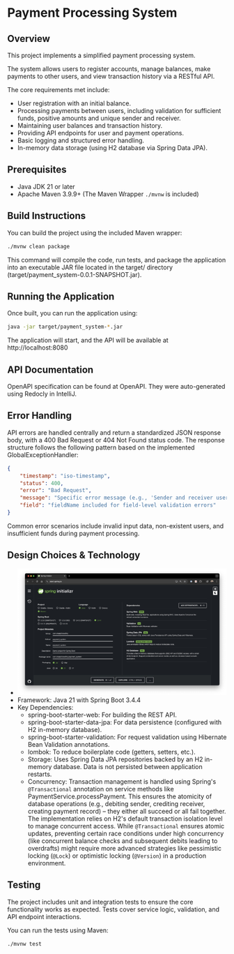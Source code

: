 # Payment Processing System

## Overview

This project implements a simplified payment processing system. 

The system allows users to register accounts, manage balances, make payments to other users, and view transaction history via a RESTful API.

The core requirements met include:
* User registration with an initial balance.
* Processing payments between users, including validation for sufficient funds, positive amounts and unique sender and receiver.
* Maintaining user balances and transaction history.
* Providing API endpoints for user and payment operations.
* Basic logging and structured error handling.
* In-memory data storage (using H2 database via Spring Data JPA).

## Prerequisites

* Java JDK 21 or later
* Apache Maven 3.9.9+ (The Maven Wrapper `./mvnw` is included)

## Build Instructions

You can build the project using the included Maven wrapper:

```bash
./mvnw clean package
```

This command will compile the code, run tests, and package the application into an executable JAR file located in the target/ directory (target/payment_system-0.0.1-SNAPSHOT.jar).

## Running the Application

Once built, you can run the application using:

```bash
java -jar target/payment_system-*.jar
```

The application will start, and the API will be available at http://localhost:8080

## API Documentation

OpenAPI specification can be found at OpenAPI. They were auto-generated using Redocly in IntelliJ.

## Error Handling

API errors are handled centrally and return a standardized JSON response body, with a 400 Bad Request or 404 Not Found status code. The response structure follows the following pattern based on the implemented GlobalExceptionHandler:

```JSON
{
    "timestamp": "iso-timestamp",
    "status": 400,
    "error": "Bad Request",
    "message": "Specific error message (e.g., 'Sender and receiver user IDs must be different', 'Not enough balance', 'amount is required')",
    "field": "fieldName included for field-level validation errors"
}
```
Common error scenarios include invalid input data, non-existent users, and insufficient funds during payment processing.

## Design Choices & Technology
- ![Spring Initializer.jpeg](Spring%20Initializer.jpeg "Spring Initializer.jpeg")
- Framework: Java 21 with Spring Boot 3.4.4
- Key Dependencies:
  - spring-boot-starter-web: For building the REST API.
  - spring-boot-starter-data-jpa: For data persistence (configured with H2 in-memory database).
  - spring-boot-starter-validation: For request validation using Hibernate Bean Validation annotations.
  - lombok: To reduce boilerplate code (getters, setters, etc.).
  - Storage: Uses Spring Data JPA repositories backed by an H2 in-memory database. Data is not persisted between application restarts.
  - Concurrency: Transaction management is handled using Spring's `@Transactional` annotation on service methods like PaymentService.processPayment. This ensures the atomicity of database operations (e.g., debiting sender, crediting receiver, creating payment record) – they either all succeed or all fail together. The implementation relies on H2's default transaction isolation level to manage concurrent access. While `@Transactional` ensures atomic updates, preventing certain race conditions under high concurrency (like concurrent balance checks and subsequent debits leading to overdrafts) might require more advanced strategies like pessimistic locking (`@Lock`) or optimistic locking (`@Version`) in a production environment.
  
## Testing
  The project includes unit and integration tests to ensure the core functionality works as expected. Tests cover service logic, validation, and API endpoint interactions.

You can run the tests using Maven:

```Bash
./mvnw test
```

